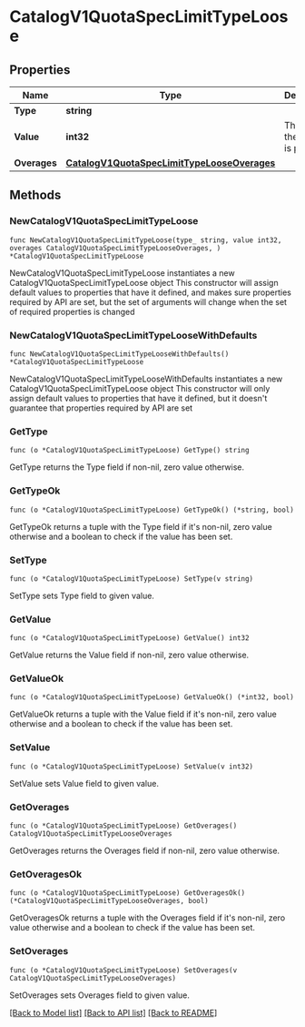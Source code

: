 # CatalogV1QuotaSpecLimitTypeLoose

## Properties

Name | Type | Description | Notes
------------ | ------------- | ------------- | -------------
**Type** | **string** |  | 
**Value** | **int32** | The limit of the unit that is provided. | 
**Overages** | [**CatalogV1QuotaSpecLimitTypeLooseOverages**](CatalogV1QuotaSpecLimitTypeLooseOverages.md) |  | 

## Methods

### NewCatalogV1QuotaSpecLimitTypeLoose

`func NewCatalogV1QuotaSpecLimitTypeLoose(type_ string, value int32, overages CatalogV1QuotaSpecLimitTypeLooseOverages, ) *CatalogV1QuotaSpecLimitTypeLoose`

NewCatalogV1QuotaSpecLimitTypeLoose instantiates a new CatalogV1QuotaSpecLimitTypeLoose object
This constructor will assign default values to properties that have it defined,
and makes sure properties required by API are set, but the set of arguments
will change when the set of required properties is changed

### NewCatalogV1QuotaSpecLimitTypeLooseWithDefaults

`func NewCatalogV1QuotaSpecLimitTypeLooseWithDefaults() *CatalogV1QuotaSpecLimitTypeLoose`

NewCatalogV1QuotaSpecLimitTypeLooseWithDefaults instantiates a new CatalogV1QuotaSpecLimitTypeLoose object
This constructor will only assign default values to properties that have it defined,
but it doesn't guarantee that properties required by API are set

### GetType

`func (o *CatalogV1QuotaSpecLimitTypeLoose) GetType() string`

GetType returns the Type field if non-nil, zero value otherwise.

### GetTypeOk

`func (o *CatalogV1QuotaSpecLimitTypeLoose) GetTypeOk() (*string, bool)`

GetTypeOk returns a tuple with the Type field if it's non-nil, zero value otherwise
and a boolean to check if the value has been set.

### SetType

`func (o *CatalogV1QuotaSpecLimitTypeLoose) SetType(v string)`

SetType sets Type field to given value.


### GetValue

`func (o *CatalogV1QuotaSpecLimitTypeLoose) GetValue() int32`

GetValue returns the Value field if non-nil, zero value otherwise.

### GetValueOk

`func (o *CatalogV1QuotaSpecLimitTypeLoose) GetValueOk() (*int32, bool)`

GetValueOk returns a tuple with the Value field if it's non-nil, zero value otherwise
and a boolean to check if the value has been set.

### SetValue

`func (o *CatalogV1QuotaSpecLimitTypeLoose) SetValue(v int32)`

SetValue sets Value field to given value.


### GetOverages

`func (o *CatalogV1QuotaSpecLimitTypeLoose) GetOverages() CatalogV1QuotaSpecLimitTypeLooseOverages`

GetOverages returns the Overages field if non-nil, zero value otherwise.

### GetOveragesOk

`func (o *CatalogV1QuotaSpecLimitTypeLoose) GetOveragesOk() (*CatalogV1QuotaSpecLimitTypeLooseOverages, bool)`

GetOveragesOk returns a tuple with the Overages field if it's non-nil, zero value otherwise
and a boolean to check if the value has been set.

### SetOverages

`func (o *CatalogV1QuotaSpecLimitTypeLoose) SetOverages(v CatalogV1QuotaSpecLimitTypeLooseOverages)`

SetOverages sets Overages field to given value.



[[Back to Model list]](../README.md#documentation-for-models) [[Back to API list]](../README.md#documentation-for-api-endpoints) [[Back to README]](../README.md)


